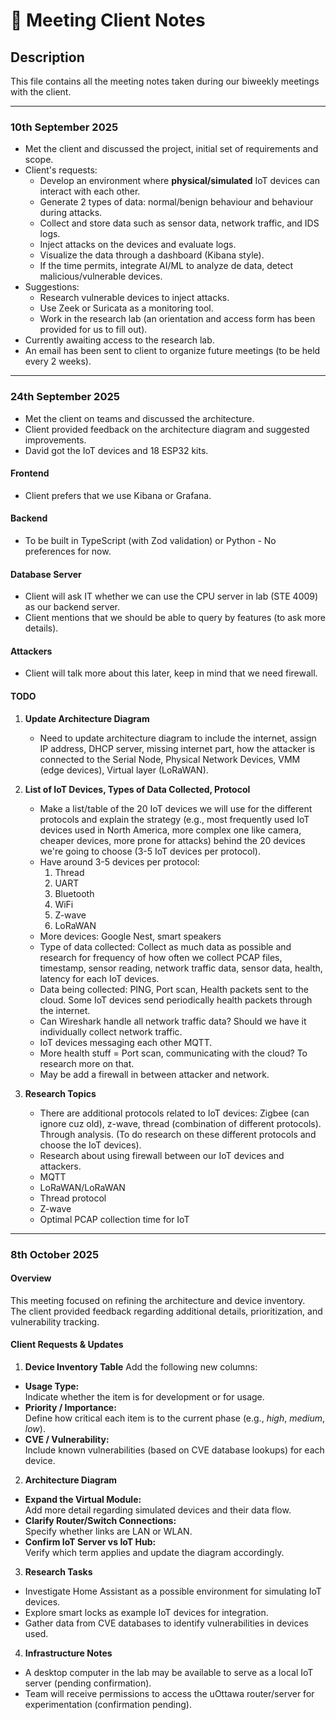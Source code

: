 # 📒 Meeting Client Notes

## Description

This file contains all the meeting notes taken during our biweekly meetings with the client.

---

### 10th September 2025

-   Met the client and discussed the project, initial set of requirements and scope.
-   Client's requests:
    -   Develop an environment where **physical/simulated** IoT devices can interact with each other.
    -   Generate 2 types of data: normal/benign behaviour and behaviour during attacks.
    -   Collect and store data such as sensor data, network traffic, and IDS logs.
    -   Inject attacks on the devices and evaluate logs.
    -   Visualize the data through a dashboard (Kibana style).
    -   If the time permits, integrate AI/ML to analyze de data, detect malicious/vulnerable devices.
-   Suggestions:
    -   Research vulnerable devices to inject attacks.
    -   Use Zeek or Suricata as a monitoring tool.
    -   Work in the research lab (an orientation and access form has been provided for us to fill out).
-   Currently awaiting access to the research lab.
-   An email has been sent to client to organize future meetings (to be held every 2 weeks).

---

### 24th September 2025

-   Met the client on teams and discussed the architecture.
-   Client provided feedback on the architecture diagram and suggested improvements.
-   David got the IoT devices and 18 ESP32 kits.

#### Frontend

-   Client prefers that we use Kibana or Grafana.

#### Backend

-   To be built in TypeScript (with Zod validation) or Python - No preferences for now.

#### Database Server

-   Client will ask IT whether we can use the CPU server in lab (STE 4009) as our backend server.
-   Client mentions that we should be able to query by features (to ask more details).

#### Attackers

-   Client will talk more about this later, keep in mind that we need firewall.

#### TODO

1. **Update Architecture Diagram**

    - Need to update architecture diagram to include the internet, assign IP address, DHCP server, missing internet part, how the attacker is connected to the Serial Node, Physical Network Devices, VMM (edge devices), Virtual layer (LoRaWAN).

2. **List of IoT Devices, Types of Data Collected, Protocol**

    - Make a list/table of the 20 IoT devices we will use for the different protocols and explain the strategy (e.g., most frequently used IoT devices used in North America, more complex one like camera, cheaper devices, more prone for attacks) behind the 20 devices we're going to choose (3-5 IoT devices per protocol).
    - Have around 3-5 devices per protocol:
        1. Thread
        2. UART
        3. Bluetooth
        4. WiFi
        5. Z-wave
        6. LoRaWAN
    - More devices: Google Nest, smart speakers
    - Type of data collected: Collect as much data as possible and research for frequency of how often we collect PCAP files, timestamp, sensor reading, network traffic data, sensor data, health, latency for each IoT devices.
    - Data being collected: PING, Port scan, Health packets sent to the cloud. Some IoT devices send periodically health packets through the internet.
    - Can Wireshark handle all network traffic data? Should we have it individually collect network traffic.
    - IoT devices messaging each other MQTT.
    - More health stuff = Port scan, communicating with the cloud? To research more on that.
    - May be add a firewall in between attacker and network.

3. **Research Topics**
    - There are additional protocols related to IoT devices: Zigbee (can ignore cuz old), z-wave, thread (combination of different protocols). Through analysis. (To do research on these different protocols and choose the IoT devices).
    - Research about using firewall between our IoT devices and attackers.
    - MQTT
    - LoRaWAN/LoRaWAN
    - Thread protocol
    - Z-wave
    - Optimal PCAP collection time for IoT

---

### 8th October 2025

#### Overview
This meeting focused on refining the architecture and device inventory.  
The client provided feedback regarding additional details, prioritization, and vulnerability tracking.

#### Client Requests & Updates

1. **Device Inventory Table**
Add the following new columns:
- **Usage Type:**  
  Indicate whether the item is for development or for usage.
- **Priority / Importance:**  
  Define how critical each item is to the current phase (e.g., *high*, *medium*, *low*).
- **CVE / Vulnerability:**  
  Include known vulnerabilities (based on CVE database lookups) for each device.

2. **Architecture Diagram**
- **Expand the Virtual Module:**  
  Add more detail regarding simulated devices and their data flow.  
- **Clarify Router/Switch Connections:**  
  Specify whether links are LAN or WLAN.  
- **Confirm IoT Server vs IoT Hub:**  
  Verify which term applies and update the diagram accordingly.

3. **Research Tasks**
- Investigate Home Assistant as a possible environment for simulating IoT devices.  
- Explore smart locks as example IoT devices for integration.  
- Gather data from CVE databases to identify vulnerabilities in devices used.

4. **Infrastructure Notes**
- A desktop computer in the lab may be available to serve as a local IoT server (pending confirmation).  
- Team will receive permissions to access the uOttawa router/server for experimentation (confirmation pending).


